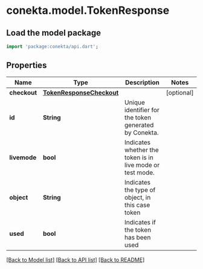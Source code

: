 # conekta.model.TokenResponse

## Load the model package
```dart
import 'package:conekta/api.dart';
```

## Properties
Name | Type | Description | Notes
------------ | ------------- | ------------- | -------------
**checkout** | [**TokenResponseCheckout**](TokenResponseCheckout.md) |  | [optional] 
**id** | **String** | Unique identifier for the token generated by Conekta. | 
**livemode** | **bool** | Indicates whether the token is in live mode or test mode. | 
**object** | **String** | Indicates the type of object, in this case token | 
**used** | **bool** | Indicates if the token has been used | 

[[Back to Model list]](../README.md#documentation-for-models) [[Back to API list]](../README.md#documentation-for-api-endpoints) [[Back to README]](../README.md)


